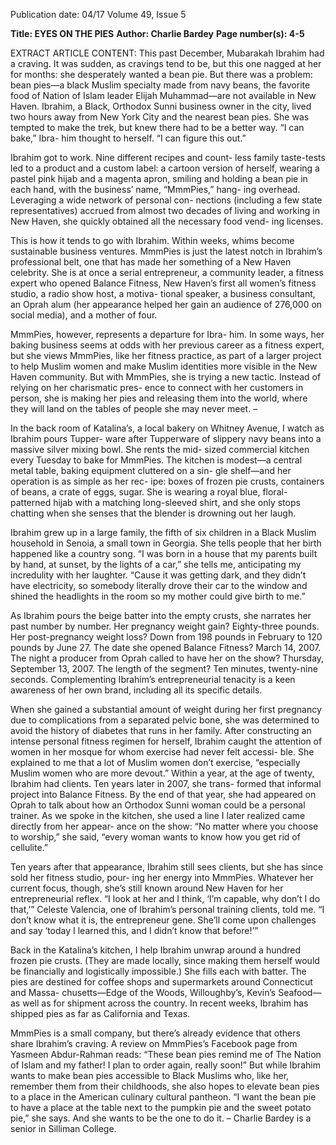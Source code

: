 Publication date: 04/17
Volume 49, Issue 5

**Title: EYES ON THE PIES**
**Author: Charlie Bardey**
**Page number(s): 4-5**

EXTRACT ARTICLE CONTENT:
This past December, Mubarakah Ibrahim had a craving. 
It was sudden, as cravings tend to be, but this one nagged 
at her for months: she desperately wanted a bean pie. But 
there was a problem: bean pies—a black Muslim specialty 
made from navy beans, the favorite food of Nation of Islam 
leader Elijah Muhammad—are not available in New 
Haven. Ibrahim, a Black, Orthodox Sunni business owner 
in the city, lived two hours away from New York City and 
the nearest bean pies. She was tempted to make the trek, 
but knew there had to be a better way. “I can bake,” Ibra-
him thought to herself. “I can figure this out.” 

Ibrahim got to work. Nine different recipes and count-
less family taste-tests led to a product and a custom label: 
a cartoon version of herself, wearing a pastel pink hijab 
and a magenta apron, smiling and holding a bean pie in 
each hand, with the business’ name, “MmmPies,” hang-
ing overhead. Leveraging a wide network of personal con-
nections (including a few state representatives) accrued 
from almost two decades of living and working in New 
Haven, she quickly obtained all the necessary food vend-
ing licenses.

This is how it tends to go with Ibrahim. Within weeks, 
whims become sustainable business ventures. MmmPies 
is just the latest notch in Ibrahim’s professional belt, one 
that has made her something of a New Haven celebrity. 
She is at once a serial entrepreneur, a community leader, 
a fitness expert who opened Balance Fitness, New Haven’s 
first all women’s fitness studio, a radio show host, a motiva-
tional speaker, a business consultant, an Oprah alum (her 
appearance helped her gain an audience of 276,000 on 
social media), and a mother of four. 

MmmPies, however, represents a departure for Ibra-
him. In some ways, her baking business seems at 
odds with her previous career as a fitness expert, but 
she views MmmPies, like her fitness practice, as part 
of a larger project to help Muslim women and make 
Muslim identities more visible in the New Haven 
community. But with MmmPies, she is trying a new 
tactic. Instead of relying on her charismatic pres-
ence to connect with her customers in person, she is 
making her pies and releasing them into the world, 
where they will land on the tables of people she may 
never meet.
–

In the back room of Katalina’s, a local bakery on 
Whitney Avenue, I watch as Ibrahim pours Tupper-
ware after Tupperware of slippery navy beans into 
a massive silver mixing bowl. She rents the mid-
sized commercial kitchen every Tuesday to bake 
for MmmPies. The kitchen is modest—a central 
metal table, baking equipment cluttered on a sin-
gle shelf—and her operation is as simple as her rec-
ipe: boxes of frozen pie crusts, containers of beans, 
a crate of eggs, sugar. She is wearing a royal blue, 
floral-patterned hijab with a matching long-sleeved 
shirt, and she only stops chatting when she senses 
that the blender is drowning out her laugh.

Ibrahim grew up in a large family, the fifth of six 
children in a Black Muslim household in Senoia, 
a small town in Georgia. She tells people that her 
birth happened like a country song. “I was born in 
a house that my parents built by hand, at sunset, by 
the lights of a car,” she tells me, anticipating my 
incredulity with her laughter. “Cause it was getting 
dark, and they didn’t have electricity, so somebody 
literally drove their car to the window and shined 
the headlights in the room so my mother could give 
birth to me.”

As Ibrahim pours the beige batter into the empty 
crusts, she narrates her past number by number. Her 
pregnancy weight gain? Eighty-three pounds. Her 
post-pregnancy weight loss? Down from 198 pounds 
in February to 120 pounds by June 27. The date she 
opened Balance Fitness? March 14, 2007. The night 
a producer from Oprah called to have her on the 
show? Thursday, September 13, 2007. The length 
of the segment? Ten minutes, twenty-nine seconds. 
Complementing Ibrahim’s entrepreneurial tenacity 
is a keen awareness of her own brand, including all 
its specific details.

When she gained a substantial amount of weight 
during her first pregnancy due to complications from 
a separated pelvic bone, she was determined to avoid 
the history of diabetes that runs in her family. After 
constructing an intense personal fitness regimen for 
herself, Ibrahim caught the attention of women in 
her mosque for whom exercise had never felt accessi-
ble. She explained to me that a lot of Muslim women 
don’t exercise, “especially Muslim women who are 
more devout.” Within a year, at the age of twenty, 
Ibrahim had clients. Ten years later in 2007, she trans-
formed that informal project into Balance Fitness. By 
the end of that year, she had appeared on Oprah to 
talk about how an Orthodox Sunni woman could be a 
personal trainer. As we spoke in the kitchen, she used 
a line I later realized came directly from her appear-
ance on the show: “No matter where you choose to 
worship,” she said, “every woman wants to know how 
you get rid of cellulite.”

Ten years after that appearance, Ibrahim still sees 
clients, but she has since sold her fitness studio, pour-
ing her energy into MmmPies. Whatever her current 
focus, though, she’s still known around New Haven 
for her entrepreneurial reflex. “I look at her and I 
think, ‘I’m capable, why don’t I do that,’” Celeste 
Valencia, one of Ibrahim’s personal training clients, 
told me. “I don’t know what it is, the entrepreneur 
gene. She’ll come upon challenges and say ‘today I 
learned this, and I didn’t know that before!’”

Back in the Katalina’s kitchen, I help Ibrahim 
unwrap around a hundred frozen pie crusts. (They 
are made locally, since making them herself would be 
financially and logistically impossible.) She fills each 
with batter. The pies are destined for coffee shops 
and supermarkets around Connecticut and Massa-
chusetts—Edge of the Woods, Willoughby’s, Kevin’s 
Seafood—as well as for shipment across the country. 
In recent weeks, Ibrahim has shipped pies as far as 
California and Texas. 

MmmPies is a small company, but there’s already 
evidence that others share Ibrahim’s craving. A 
review on MmmPies’s Facebook page from Yasmeen 
Abdur-Rahman reads: “These bean pies remind me 
of The Nation of Islam and my father! I plan to order 
again, really soon!” But while Ibrahim wants to make 
bean pies accessible to Black Muslims who, like 
her, remember them from their childhoods, she also 
hopes to elevate bean pies to a place in the American 
culinary cultural pantheon. “I want the bean pie to 
have a place at the table next to the pumpkin pie and 
the sweet potato pie,” she says. And she wants to be 
the one to do it. 
– Charlie Bardey is a senior 
in Silliman College.